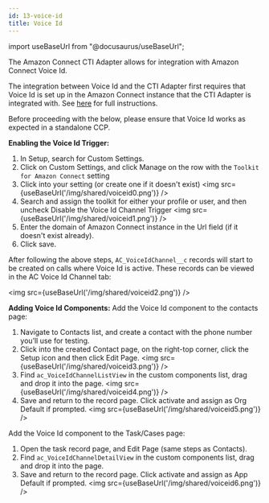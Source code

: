 ```yaml
---
id: 13-voice-id
title: Voice Id
---
```

import useBaseUrl from "@docusaurus/useBaseUrl";

The Amazon Connect CTI Adapter allows for integration with Amazon Connect Voice Id.

The integration between Voice Id and the CTI Adapter first requires that Voice Id is set up in the Amazon Connect instance that the CTI Adapter is integrated with. See [here](https://docs.aws.amazon.com/connect/latest/adminguide/voice-id.html) for full instructions.

Before proceeding with the below, please ensure that Voice Id works as expected in a standalone CCP.

**Enabling the Voice Id Trigger:**

1. In Setup, search for Custom Settings.
2. Click on Custom Settings, and click Manage on the row with the `Toolkit for Amazon Connect` setting
3. Click into your setting (or create one if it doesn't exist)
<img src={useBaseUrl('/img/shared/voiceid0.png')} />
4. Search and assign the toolkit for either your profile or user, and then uncheck Disable the Voice Id Channel Trigger
<img src={useBaseUrl('/img/shared/voiceid1.png')} />
5. Enter the domain of Amazon Connect instance in the Url field (if it doesn't exist already).
6. Click save.

After following the above steps, `AC_VoiceIdChannel__c` records will start to be created on calls where Voice Id is active. These records can be viewed in the AC Voice Id Channel tab:

<img src={useBaseUrl('/img/shared/voiceid2.png')} />

**Adding Voice Id Components:**
Add the Voice Id component to the contacts page:
1. Navigate to Contacts list, and create a contact with the phone number you’ll use for testing.
2. Click into the created Contact page, on the right-top corner, click the Setup icon and then click Edit Page.
<img src={useBaseUrl('/img/shared/voiceid3.png')} />
3. Find `ac_VoiceIdChannelListView` in the custom components list, drag and drop it into the page.
<img src={useBaseUrl('/img/shared/voiceid4.png')} />
4. Save and return to the record page. Click activate and assign as Org Default if prompted.
<img src={useBaseUrl('/img/shared/voiceid5.png')} />

Add the Voice Id component to the Task/Cases page:
1. Open the task record page, and Edit Page (same steps as Contacts).
2. Find `ac_VoiceIdChannelDetailView` in the custom components list, drag and drop it into the page.
3. Save and return to the record page. Click activate and assign as App Default if prompted.
<img src={useBaseUrl('/img/shared/voiceid6.png')} />
